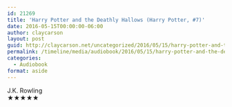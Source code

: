 ```yaml
---
id: 21269
title: 'Harry Potter and the Deathly Hallows (Harry Potter, #7)'
date: 2016-05-15T00:00:00-06:00
author: claycarson
layout: post
guid: http://claycarson.net/uncategorized/2016/05/15/harry-potter-and-the-deathly-hallows-harry-potter-7/
permalink: /timeline/media/audiobook/2016/05/15/harry-potter-and-the-deathly-hallows-harry-potter-7/
categories:
  - Audiobook
format: aside
---
```

<div class="media-details"></div>

<div class="media-creator">J.K. Rowling</div>

<div class="media-rating">★★★★★</div>